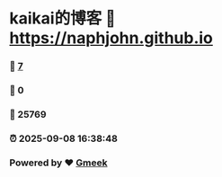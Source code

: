 # kaikai的博客 :link: https://naphjohn.github.io 
### :page_facing_up: [7](https://naphjohn.github.io/tag.html) 
### :speech_balloon: 0 
### :hibiscus: 25769 
### :alarm_clock: 2025-09-08 16:38:48 
### Powered by :heart: [Gmeek](https://github.com/Meekdai/Gmeek)
